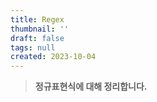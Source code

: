 ```yaml
---
title: Regex
thumbnail: ''
draft: false
tags: null
created: 2023-10-04
---
```



 > 
 > **정규표현식에 대해 정리합니다.**
